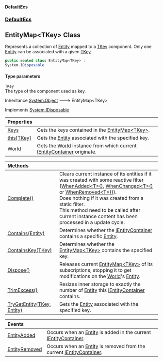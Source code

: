 #### [DefaultEcs](DefaultEcs.md 'DefaultEcs')
### [DefaultEcs](DefaultEcs.md#DefaultEcs 'DefaultEcs')
## EntityMap&lt;TKey&gt; Class
Represents a collection of [Entity](Entity.md 'DefaultEcs.Entity') mapped to a [TKey](EntityMap_TKey_.md#DefaultEcs_EntityMap_TKey__TKey 'DefaultEcs.EntityMap&lt;TKey&gt;.TKey') component. Only one [Entity](Entity.md 'DefaultEcs.Entity') can be associated with a given [TKey](EntityMap_TKey_.md#DefaultEcs_EntityMap_TKey__TKey 'DefaultEcs.EntityMap&lt;TKey&gt;.TKey').  
```csharp
public sealed class EntityMap<TKey> :
System.IDisposable
```
#### Type parameters
<a name='DefaultEcs_EntityMap_TKey__TKey'></a>
`TKey`  
The type of the component used as key.
  

Inheritance [System.Object](https://docs.microsoft.com/en-us/dotnet/api/System.Object 'System.Object') &#129106; EntityMap&lt;TKey&gt;  

Implements [System.IDisposable](https://docs.microsoft.com/en-us/dotnet/api/System.IDisposable 'System.IDisposable')  

| Properties | |
| :--- | :--- |
| [Keys](EntityMap_TKey__Keys.md 'DefaultEcs.EntityMap&lt;TKey&gt;.Keys') | Gets the keys contained in the [EntityMap&lt;TKey&gt;](EntityMap_TKey_.md 'DefaultEcs.EntityMap&lt;TKey&gt;').<br/> |
| [this[TKey]](EntityMap_TKey__this_TKey_.md 'DefaultEcs.EntityMap&lt;TKey&gt;.this[TKey]') | Gets the [Entity](Entity.md 'DefaultEcs.Entity') associated with the specified key.<br/> |
| [World](EntityMap_TKey__World.md 'DefaultEcs.EntityMap&lt;TKey&gt;.World') | Gets the [World](World.md 'DefaultEcs.World') instance from which current [IEntityContainer](IEntityContainer.md 'DefaultEcs.IEntityContainer') originate.<br/> |

| Methods | |
| :--- | :--- |
| [Complete()](EntityMap_TKey__Complete().md 'DefaultEcs.EntityMap&lt;TKey&gt;.Complete()') | Clears current instance of its entities if it was created with some reactive filter ([WhenAdded&lt;T&gt;()](EntityQueryBuilder_WhenAdded_T_().md 'DefaultEcs.EntityQueryBuilder.WhenAdded&lt;T&gt;()'), [WhenChanged&lt;T&gt;()](EntityQueryBuilder_WhenChanged_T_().md 'DefaultEcs.EntityQueryBuilder.WhenChanged&lt;T&gt;()') or [WhenRemoved&lt;T&gt;()](EntityQueryBuilder_WhenRemoved_T_().md 'DefaultEcs.EntityQueryBuilder.WhenRemoved&lt;T&gt;()')).<br/>Does nothing if it was created from a static filter.<br/>This method need to be called after current instance content has been processed in a update cycle.<br/> |
| [Contains(Entity)](EntityMap_TKey__Contains(Entity).md 'DefaultEcs.EntityMap&lt;TKey&gt;.Contains(DefaultEcs.Entity)') | Determines whether the [IEntityContainer](IEntityContainer.md 'DefaultEcs.IEntityContainer') contains a specific [Entity](Entity.md 'DefaultEcs.Entity').<br/> |
| [ContainsKey(TKey)](EntityMap_TKey__ContainsKey(TKey).md 'DefaultEcs.EntityMap&lt;TKey&gt;.ContainsKey(TKey)') | Determines whether the [EntityMap&lt;TKey&gt;](EntityMap_TKey_.md 'DefaultEcs.EntityMap&lt;TKey&gt;') contains the specified key.<br/> |
| [Dispose()](EntityMap_TKey__Dispose().md 'DefaultEcs.EntityMap&lt;TKey&gt;.Dispose()') | Releases current [EntityMap&lt;TKey&gt;](EntityMap_TKey_.md 'DefaultEcs.EntityMap&lt;TKey&gt;') of its subscriptions, stopping it to get modifications on the [World](World.md 'DefaultEcs.World')'s [Entity](Entity.md 'DefaultEcs.Entity').<br/> |
| [TrimExcess()](EntityMap_TKey__TrimExcess().md 'DefaultEcs.EntityMap&lt;TKey&gt;.TrimExcess()') | Resizes inner storage to exactly the number of [Entity](Entity.md 'DefaultEcs.Entity') this [IEntityContainer](IEntityContainer.md 'DefaultEcs.IEntityContainer') contains.<br/> |
| [TryGetEntity(TKey, Entity)](EntityMap_TKey__TryGetEntity(TKey_Entity).md 'DefaultEcs.EntityMap&lt;TKey&gt;.TryGetEntity(TKey, DefaultEcs.Entity)') | Gets the [Entity](Entity.md 'DefaultEcs.Entity') associated with the specified key.<br/> |

| Events | |
| :--- | :--- |
| [EntityAdded](EntityMap_TKey__EntityAdded.md 'DefaultEcs.EntityMap&lt;TKey&gt;.EntityAdded') | Occurs when an [Entity](Entity.md 'DefaultEcs.Entity') is added in the current [IEntityContainer](IEntityContainer.md 'DefaultEcs.IEntityContainer').<br/> |
| [EntityRemoved](EntityMap_TKey__EntityRemoved.md 'DefaultEcs.EntityMap&lt;TKey&gt;.EntityRemoved') | Occurs when an [Entity](Entity.md 'DefaultEcs.Entity') is removed from the current [IEntityContainer](IEntityContainer.md 'DefaultEcs.IEntityContainer').<br/> |
